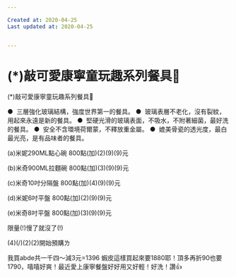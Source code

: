 ```yaml
---

Created at: 2020-04-25
Last updated at: 2020-04-25


---
```


# (*)敲可愛康寧童玩趣系列餐具🍴


(\*)敲可愛康寧童玩趣系列餐具🍴

●  三層強化玻璃結構，強度世界第一的餐具。
●  玻璃表層不老化，沒有裂紋，用起來永遠是新的餐具。
●  堅硬光滑的玻璃表面，不吸水，不附著細菌，最好洗的餐具。
●  安全不含環境荷爾蒙，不釋放重金屬。
●  媲美骨瓷的透光度，最白最光亮，是有品味者的餐具。

(a)米妮290ML點心碗
800點(加)(2)(9)(9)元

(b)米奇900ML拉麵碗
800點(加)(3)(9)(9)元

(c)米奇10吋分隔盤
800點(加)(4)(9)(9)元

(d)米妮6吋平盤
800點(加)(2)(9)(9)元

(e)米奇8吋平盤
800點(加)(3)(9)(9)元

限量(!)慢了就沒了(!)

(4)(/)(2)(2)開始預購ㄌ

我買abde共一千四～減3元=1396
蝦皮這樣買起來要1880耶！頂多再折90也要1790，嘻嘻好爽！最近愛上康寧餐盤好好用又好輕！好洗！讚👍

